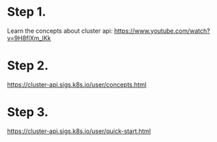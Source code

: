 # Step 1.
Learn the concepts about cluster api: https://www.youtube.com/watch?v=9H8flXm_lKk
# Step 2.
https://cluster-api.sigs.k8s.io/user/concepts.html
# Step 3.
https://cluster-api.sigs.k8s.io/user/quick-start.html